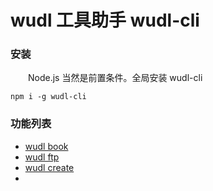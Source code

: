 # wudl 工具助手 wudl-cli

### 安装

&emsp;&emsp;Node.js 当然是前置条件。全局安装 wudl-cli

```
npm i -g wudl-cli
```

### 功能列表

- [wudl book](./docs/知识库助手功能.md)
- [wudl ftp](./docs/自动发布文件至Linux服务器.md)
- [wudl create](./docs/拉取基础开发框架.md)
-


